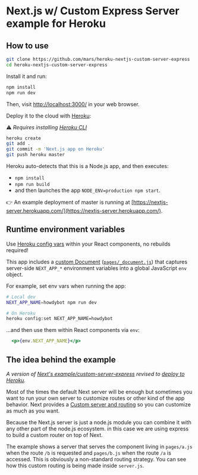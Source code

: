
# Next.js w/ Custom Express Server example for Heroku

## How to use

```bash
git clone https://github.com/mars/heroku-nextjs-custom-server-express
cd heroku-nextjs-custom-server-express
```

Install it and run:

```bash
npm install
npm run dev
```

Then, visit [http://localhost:3000/](http://localhost:3000/) in your web browser.

Deploy it to the cloud with [Heroku](https://www.heroku.com):

⚠️ *Requires installing [Heroku CLI](https://devcenter.heroku.com/articles/heroku-cli)*

```bash
heroku create
git add .
git commit -m 'Next.js app on Heroku'
git push heroku master
```

Heroku auto-detects that this is a Node.js app, and then executes:

* `npm install`
* `npm run build`
* and then launches the app `NODE_ENV=production npm start`.

👉 An example deployment of master is running at [https://nextjs-server.herokuapp.com/](https://nextjs-server.herokuapp.com/).

## Runtime environment variables

Use [Heroku config vars](https://devcenter.heroku.com/articles/config-vars) within your React components, no rebuilds required!

This app includes a [custom Document](https://nextjs.org/docs/#custom-document) ([`pages/_document.js`](pages/_document.js)) that captures server-side `NEXT_APP_*` environment variables into a global JavaScript `env` object.

For example, set env vars when running the app:

```bash
# Local dev
NEXT_APP_NAME=howdybot npm run dev

# On Heroku
heroku config:set NEXT_APP_NAME=howdybot
```

…and then use them within React components via `env`:

```jsx
  <p>{env.NEXT_APP_NAME}</p>
```

## The idea behind the example

*A version of [Next's example/custom-server-express](https://github.com/zeit/next.js/tree/master/examples/custom-server-express) revised to [deploy to Heroku](https://github.com/mars/heroku-nextjs).*

Most of the times the default Next server will be enough but sometimes you want to run your own server to customize routes or other kind of the app behavior. Next provides a [Custom server and routing](https://github.com/zeit/next.js#custom-server-and-routing) so you can customize as much as you want.

Because the Next.js server is just a node.js module you can combine it with any other part of the node.js ecosystem. in this case we are using express to build a custom router on top of Next.

The example shows a server that serves the component living in `pages/a.js` when the route `/b` is requested and `pages/b.js` when the route `/a` is accessed. This is obviously a non-standard routing strategy. You can see how this custom routing is being made inside `server.js`.
